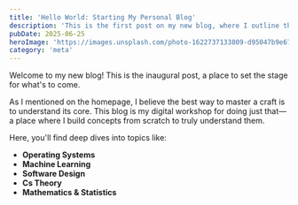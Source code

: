 ```yaml
---
title: 'Hello World: Starting My Personal Blog'
description: 'This is the first post on my new blog, where I outline the goals and the philosophy behind this space dedicated to exploring computer science from first principles.'
pubDate: 2025-06-25
heroImage: 'https://images.unsplash.com/photo-1622737133809-d95047b9e673?q=80&w=1932'
category: 'meta'
---
```


Welcome to my new blog! This is the inaugural post, a place to set the stage for what's to come.

As I mentioned on the homepage, I believe the best way to master a craft is to understand its core. This blog is my digital workshop for doing just that—a place where I build concepts from scratch to truly understand them.

Here, you'll find deep dives into topics like:
- **Operating Systems** 
- **Machine Learning** 
- **Software Design** 
- **Cs Theory**
- **Mathematics & Statistics**
